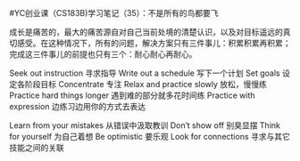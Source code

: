 #﻿YC创业课（CS183B)学习笔记（35）：不是所有的鸟都要飞

成长是痛苦的，最大的痛苦源自对自己当前处境的清楚认识，以及对目标遥远的真切感受。在这种情况下，所有的问题，解决方案只有三件事儿：积累积累再积累；完成这三件事儿的前提也只有三个：耐心耐心再耐心。

Seek out instruction 寻求指导 Write out a schedule 写下一个计划 Set goals 设定各阶段目标 Concentrate 专注 Relax and practice slowly 放松，慢慢练 Practice hard things longer 遇到难的部分就多花时间练 Practice with expression 边练习边用你的方式去表达

Learn from your mistakes 从错误中汲取教训 Donʼt show off 别臭显摆 Think for yourself 为自己着想 Be optimistic 要乐观 Look for connections 寻求与其它技能之间的关联

